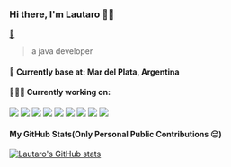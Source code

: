 ### Hi there, I'm Lautaro 👨‍💻

[📧](lautaronicolasroldan@gmail.com)

> a java developer
#### 📍 Currently base at: Mar del Plata, Argentina

<!-- #### 💼 Currently working as: Tomorrow Wormhole at [Newsdog](https://www.newsdogapp.com/) -->

#### 👨🏻‍💻 Currently working on:

<a src="https://spring.io/"><img src="https://www.pngfind.com/pngs/m/53-535670_spring-framework-logo-spring-boot-hd-png-download.png"/></a>
<a src="https://nodejs.org/"><img src="https://img.icons8.com/color/48/000000/nodejs.png"/></a>
<a src="https://www.mongodb.com/"><img src="https://img.icons8.com/color/48/000000/mongodb.png"/></a>
<a src="https://www.docker.com/"><img src="https://img.icons8.com/color/48/000000/docker.png"/></a>
<a src="https://visualstudio.microsoft.com/"><img src="https://img.icons8.com/color/48/000000/visual-studio.png"/></a>
<a src="https://getbootstrap.com/"><img src="https://img.icons8.com/color/48/000000/bootstrap.png"/></a>
<a src="https://github.com/"><img src="https://img.icons8.com/color/48/000000/github--v1.png"/></a>
<a src="https://www.w3schools.com/css/"><img src="https://img.icons8.com/color/48/000000/css3.png"/></a>
<a src="https://www.w3schools.com/html/"><img src="https://img.icons8.com/color/48/000000/html-5.png"/></a>

<!-- #### Currently organizations:

- [tmrwh](https://github.com/tmrwh)
- [jsany](https://github.com/jsany) -->

<!-- #### Bolg:

- 🔊 [book](https://github.com/Mr-jiangzhiguo/book)
- 👥 [juejin](https://juejin.im/user/5bbc81526fb9a05d07195d26) -->

#### My GitHub Stats(Only Personal Public Contributions 😑)

[![Lautaro's GitHub stats](https://github-readme-stats.vercel.app/api?username=lautaroroldan)](https://github.com/anuraghazra/github-readme-stats)

<!-- ⭐️ From [Mr-jiangzhiguo](https://github.com/Mr-jiangzhiguo) -->

<!--
**Mr-jiangzhiguo/Mr-jiangzhiguo** is a ✨ _special_ ✨ repository because its `README.md` (this file) appears on your GitHub profile.
Here are some ideas to get you started:
- 🔭 I’m currently working on ...
- 🌱 I’m currently learning ...
- 👯 I’m looking to collaborate on ...
- 🤔 I’m looking for help with ...
- 💬 Ask me about ...
- 📫 How to reach me: ...
- 😄 Pronouns: ...
- ⚡ Fun fact: ...
-->
